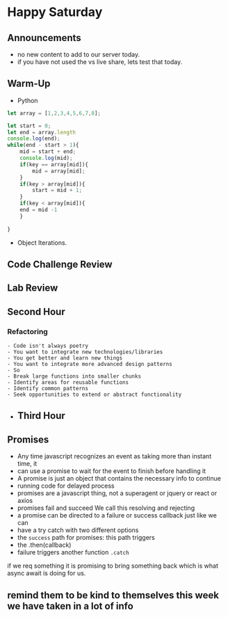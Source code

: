 # Happy Saturday

## Announcements

- no new content to add to our server today.
- if you have not used the vs live share, lets test that today.

## Warm-Up

- Python

```js
let array = [1,2,3,4,5,6,7,8];

let start = 0;
let end = array.length 
console.log(end);
while(end - start > 1){
    mid = start + end;
    console.log(mid);
    if(key == array[mid]){
        mid = array[mid];
    }
    if(key > array[mid]){
        start = mid + 1;
    }
    if(key < array[mid]){
    end = mid -1
    }
   
}
```

- Object Iterations.

## Code Challenge Review

## Lab Review

## Second Hour

### Refactoring

    - Code isn't always poetry
    - You want to integrate new technologies/libraries
    - You get better and learn new things
    - You want to integrate more advanced design patterns
    - So
    - Break large functions into smaller chunks
    - Identify areas for reusable functions
    - Identify common patterns
    - Seek opportunities to extend or abstract functionality

- ## Third Hour

## Promises

- Any time javascript recognizes an event as taking more than instant time, it
- can use a promise to wait for the event to finish before handling it
- A promise is just an object that contains the necessary info to continue
- running code for delayed process
- promises are a javascript thing, not a superagent or jquery or react or axios
- promises fail and succeed We call this resolving and rejecting
- a promise can be directed to a failure or success callback just like we can
- have a try catch with two different options
- the `success` path for promises: this path triggers
- the .then(callback)
- failure triggers another function `.catch`

if we req something it is promising to bring something back which is what async
await is doing for us.

## remind them to be kind to themselves this week we have taken in a lot of info
